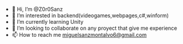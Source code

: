 - 👋 Hi, I’m @Z0r0Sanz
- 👀 I’m interested in backend(videogames,webpages,c#,winform)
- 🌱 I’m currently learning Unity
- 💞️ I’m looking to collaborate on any proyect that give me experience
- 📫 How to reach me miguelsanzmontalvo6@gmail.com

<!---
Z0r0Sanz/Z0r0Sanz is a ✨ special ✨ repository because its `README.md` (this file) appears on your GitHub profile.
You can click the Preview link to take a look at your changes.
--->

